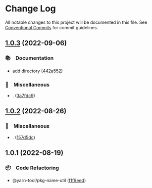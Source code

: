 # Change Log

All notable changes to this project will be documented in this file.
See [Conventional Commits](https://conventionalcommits.org) for commit guidelines.

## [1.0.3](https://github.com/bluelovers/ws-yarn-workspaces/compare/@yarn-tool/pkg-name-util@1.0.2...@yarn-tool/pkg-name-util@1.0.3) (2022-09-06)



### 📚　Documentation

* add directory ([442a552](https://github.com/bluelovers/ws-yarn-workspaces/commit/442a55232619f7fe2b9bad6f8eccfffc4f8f47d2))


### 🔖　Miscellaneous

* . ([3a7fdc9](https://github.com/bluelovers/ws-yarn-workspaces/commit/3a7fdc924ada93b1d0ac0160f8d77e46ff060588))



## [1.0.2](https://github.com/bluelovers/ws-yarn-workspaces/compare/@yarn-tool/pkg-name-util@1.0.1...@yarn-tool/pkg-name-util@1.0.2) (2022-08-26)



### 🔖　Miscellaneous

* . ([157d5dc](https://github.com/bluelovers/ws-yarn-workspaces/commit/157d5dc8959261d9326f6e633987182898ae9670))



## 1.0.1 (2022-08-19)


### 📦　Code Refactoring

* @yarn-tool/pkg-name-util ([f1f9eed](https://github.com/bluelovers/ws-yarn-workspaces/commit/f1f9eeda368678d4972235e40518491496a5cf95))
